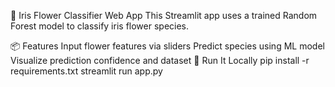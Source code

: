🌸 Iris Flower Classifier Web App
This Streamlit app uses a trained Random Forest model to classify iris flower species.

📦 Features
Input flower features via sliders
Predict species using ML model
Visualize prediction confidence and dataset
🚀 Run It Locally
pip install -r requirements.txt
streamlit run app.py
